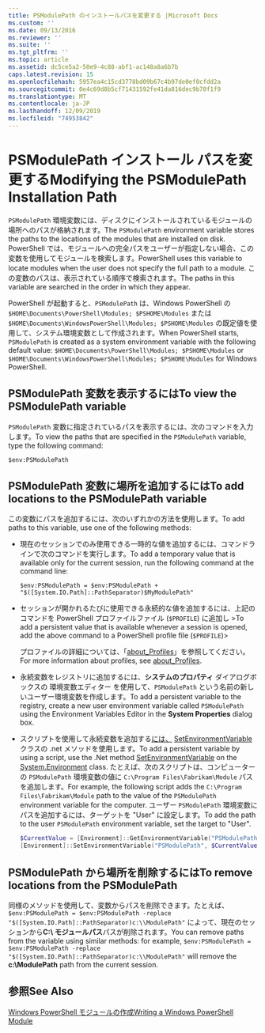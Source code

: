 ```yaml
---
title: PSModulePath のインストールパスを変更する |Microsoft Docs
ms.custom: ''
ms.date: 09/13/2016
ms.reviewer: ''
ms.suite: ''
ms.tgt_pltfrm: ''
ms.topic: article
ms.assetid: dc5ce5a2-50e9-4c88-abf1-ac148a8a6b7b
caps.latest.revision: 15
ms.openlocfilehash: 5957ea4c15cd3778bd09b67c4b97de0ef0cfdd2a
ms.sourcegitcommit: 0e4c69d8b5cf71431592fe41da816dec9b70f1f9
ms.translationtype: MT
ms.contentlocale: ja-JP
ms.lasthandoff: 12/09/2019
ms.locfileid: "74953842"
---
```

# <a name="modifying-the-psmodulepath-installation-path"></a><span data-ttu-id="e6a21-102">PSModulePath インストール パスを変更する</span><span class="sxs-lookup"><span data-stu-id="e6a21-102">Modifying the PSModulePath Installation Path</span></span>

<span data-ttu-id="e6a21-103">`PSModulePath` 環境変数には、ディスクにインストールされているモジュールの場所へのパスが格納されます。</span><span class="sxs-lookup"><span data-stu-id="e6a21-103">The `PSModulePath` environment variable stores the paths to the locations of the modules that are installed on disk.</span></span> <span data-ttu-id="e6a21-104">PowerShell では、モジュールへの完全パスをユーザーが指定しない場合、この変数を使用してモジュールを検索します。</span><span class="sxs-lookup"><span data-stu-id="e6a21-104">PowerShell uses this variable to locate modules when the user does not specify the full path to a module.</span></span> <span data-ttu-id="e6a21-105">この変数のパスは、表示されている順序で検索されます。</span><span class="sxs-lookup"><span data-stu-id="e6a21-105">The paths in this variable are searched in the order in which they appear.</span></span>

<span data-ttu-id="e6a21-106">PowerShell が起動すると、`PSModulePath` は、Windows PowerShell の `$HOME\Documents\PowerShell\Modules; $PSHOME\Modules` または `$HOME\Documents\WindowsPowerShell\Modules; $PSHOME\Modules` の既定値を使用して、システム環境変数として作成されます。</span><span class="sxs-lookup"><span data-stu-id="e6a21-106">When PowerShell starts, `PSModulePath` is created as a system environment variable with the following default value: `$HOME\Documents\PowerShell\Modules; $PSHOME\Modules` or `$HOME\Documents\WindowsPowerShell\Modules; $PSHOME\Modules` for Windows PowerShell.</span></span>

## <a name="to-view-the-psmodulepath-variable"></a><span data-ttu-id="e6a21-107">PSModulePath 変数を表示するには</span><span class="sxs-lookup"><span data-stu-id="e6a21-107">To view the PSModulePath variable</span></span>

<span data-ttu-id="e6a21-108">`PSModulePath` 変数に指定されているパスを表示するには、次のコマンドを入力します。</span><span class="sxs-lookup"><span data-stu-id="e6a21-108">To view the paths that are specified in the `PSModulePath` variable, type the following command:</span></span>

`$env:PSModulePath`

## <a name="to-add-locations-to-the-psmodulepath-variable"></a><span data-ttu-id="e6a21-109">PSModulePath 変数に場所を追加するには</span><span class="sxs-lookup"><span data-stu-id="e6a21-109">To add locations to the PSModulePath variable</span></span>

<span data-ttu-id="e6a21-110">この変数にパスを追加するには、次のいずれかの方法を使用します。</span><span class="sxs-lookup"><span data-stu-id="e6a21-110">To add paths to this variable, use one of the following methods:</span></span>

- <span data-ttu-id="e6a21-111">現在のセッションでのみ使用できる一時的な値を追加するには、コマンドラインで次のコマンドを実行します。</span><span class="sxs-lookup"><span data-stu-id="e6a21-111">To add a temporary value that is available only for the current session, run the following command at the command line:</span></span>

  `$env:PSModulePath = $env:PSModulePath + "$([System.IO.Path]::PathSeparator)$MyModulePath"`

- <span data-ttu-id="e6a21-112">セッションが開かれるたびに使用できる永続的な値を追加するには、上記のコマンドを PowerShell プロファイルファイル (`$PROFILE`) に追加し ></span><span class="sxs-lookup"><span data-stu-id="e6a21-112">To add a persistent value that is available whenever a session is opened, add the above command to a PowerShell profile file (`$PROFILE`)></span></span>

  <span data-ttu-id="e6a21-113">プロファイルの詳細については、「[about_Profiles](/powershell/module/microsoft.powershell.core/about/about_profiles)」を参照してください。</span><span class="sxs-lookup"><span data-stu-id="e6a21-113">For more information about profiles, see [about_Profiles](/powershell/module/microsoft.powershell.core/about/about_profiles).</span></span>

- <span data-ttu-id="e6a21-114">永続変数をレジストリに追加するには、**システムのプロパティ** ダイアログボックスの 環境変数エディター を使用して、`PSModulePath` という名前の新しいユーザー環境変数を作成します。</span><span class="sxs-lookup"><span data-stu-id="e6a21-114">To add a persistent variable to the registry, create a new user environment variable called `PSModulePath` using the Environment Variables Editor in the **System Properties** dialog box.</span></span>

- <span data-ttu-id="e6a21-115">スクリプトを使用して永続変数を追加する[には、](https://docs.microsoft.com/dotnet/api/system.environment) [SetEnvironmentVariable](https://docs.microsoft.com/dotnet/api/system.environment.setenvironmentvariable)クラスの .net メソッドを使用します。</span><span class="sxs-lookup"><span data-stu-id="e6a21-115">To add a persistent variable by using a script, use the .Net method [SetEnvironmentVariable](https://docs.microsoft.com/dotnet/api/system.environment.setenvironmentvariable) on the [System.Environment](https://docs.microsoft.com/dotnet/api/system.environment) class.</span></span> <span data-ttu-id="e6a21-116">たとえば、次のスクリプトは、コンピューターの `PSModulePath` 環境変数の値に `C:\Program Files\Fabrikam\Module` パスを追加します。</span><span class="sxs-lookup"><span data-stu-id="e6a21-116">For example, the following script adds the `C:\Program Files\Fabrikam\Module` path to the value of the `PSModulePath` environment variable for the computer.</span></span> <span data-ttu-id="e6a21-117">ユーザー `PSModulePath` 環境変数にパスを追加するには、ターゲットを "User" に設定します。</span><span class="sxs-lookup"><span data-stu-id="e6a21-117">To add the path to the user `PSModulePath` environment variable, set the target to "User".</span></span>

  ```powershell
  $CurrentValue = [Environment]::GetEnvironmentVariable("PSModulePath", "Machine")
  [Environment]::SetEnvironmentVariable("PSModulePath", $CurrentValue + [System.IO.Path]::PathSeparator + "C:\Program Files\Fabrikam\Modules", "Machine")

  ```

## <a name="to-remove-locations-from-the-psmodulepath"></a><span data-ttu-id="e6a21-118">PSModulePath から場所を削除するには</span><span class="sxs-lookup"><span data-stu-id="e6a21-118">To remove locations from the PSModulePath</span></span>

<span data-ttu-id="e6a21-119">同様のメソッドを使用して、変数からパスを削除できます。たとえば、`$env:PSModulePath = $env:PSModulePath -replace "$([System.IO.Path]::PathSeparator)c:\\ModulePath"` によって、現在のセッションから**C:\ モジュールパス**パスが削除されます。</span><span class="sxs-lookup"><span data-stu-id="e6a21-119">You can remove paths from the variable using similar methods: for example, `$env:PSModulePath = $env:PSModulePath -replace "$([System.IO.Path]::PathSeparator)c:\\ModulePath"` will remove the **c:\ModulePath** path from the current session.</span></span>

## <a name="see-also"></a><span data-ttu-id="e6a21-120">参照</span><span class="sxs-lookup"><span data-stu-id="e6a21-120">See Also</span></span>

[<span data-ttu-id="e6a21-121">Windows PowerShell モジュールの作成</span><span class="sxs-lookup"><span data-stu-id="e6a21-121">Writing a Windows PowerShell Module</span></span>](./writing-a-windows-powershell-module.md)
